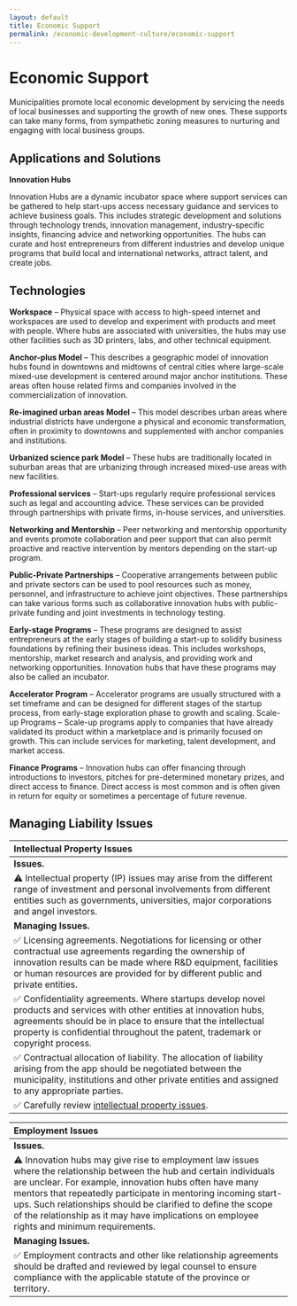 ```yaml
---
layout: default
title: Economic Support
permalink: /economic-development-culture/economic-support
---
```


# Economic Support

Municipalities promote local economic development by servicing the needs of local businesses and supporting the growth of new ones. These supports can take many forms, from sympathetic zoning measures to nurturing and engaging with local business groups.

## Applications and Solutions

**Innovation Hubs**

Innovation Hubs are a dynamic incubator space where support services can be gathered to help start-ups access necessary guidance and services to achieve business goals. This includes strategic development and solutions through technology trends, innovation management, industry-specific insights, financing advice and networking opportunities. The hubs can curate and host entrepreneurs from different industries and develop unique programs that build local and international networks, attract talent, and create jobs.

## Technologies

**Workspace** – Physical space with access to high-speed internet and workspaces are used to develop and experiment with products and meet with people. Where hubs are associated with universities, the hubs may use other facilities such as 3D printers, labs, and other technical equipment.

**Anchor-plus Model** – This describes a geographic model of innovation hubs found in downtowns and midtowns of central cities where large-scale mixed-use development is centered around major anchor institutions. These areas often house related firms and companies involved in the commercialization of innovation.

**Re-imagined urban areas Model** – This model describes urban areas where industrial districts have undergone a physical and economic transformation, often in proximity to downtowns and supplemented with anchor companies and institutions.

**Urbanized science park Model** – These hubs are traditionally located in suburban areas that are urbanizing through increased mixed-use areas with new facilities.

**Professional services** – Start-ups regularly require professional services such as legal and accounting advice. These services can be provided through partnerships with private firms, in-house services, and universities.

**Networking and Mentorship** – Peer networking and mentorship opportunity and events promote collaboration and peer support that can also permit proactive and reactive intervention by mentors depending on the start-up program.

**Public-Private Partnerships** – Cooperative arrangements between public and private sectors can be used to pool resources such as money, personnel, and infrastructure to achieve joint objectives. These partnerships can take various forms such as collaborative innovation hubs with public-private funding and joint investments in technology testing.

**Early-stage Programs** – These programs are designed to assist entrepreneurs at the early stages of building a start-up to solidify business foundations by refining their business ideas. This includes workshops, mentorship, market research and analysis, and providing work and networking opportunities. Innovation hubs that have these programs may also be called an incubator.

**Accelerator Program** – Accelerator programs are usually structured with a set timeframe and can be designed for different stages of the startup process, from early-stage exploration phase to growth and scaling. Scale-up Programs – Scale-up programs apply to companies that have already validated its product within a marketplace and is primarily focused on growth. This can include services for marketing, talent development, and market access.

**Finance Programs** – Innovation hubs can offer financing through introductions to investors, pitches for pre-determined monetary prizes, and direct access to finance. Direct access is most common and is often given in return for equity or sometimes a percentage of future revenue.

## Managing Liability Issues

| Intellectual Property Issues |
| :--- |
| **Issues.** |
| ⚠ Intellectual property \(IP\) issues may arise from the different range of investment and personal involvements from different entities such as governments, universities, major corporations and angel investors. |
| **Managing Issues.** |
| ✅ Licensing agreements. Negotiations for licensing or other contractual use agreements regarding the ownership of innovation results can be made where R&D equipment, facilities or human resources are provided for by different public and private entities. |
| ✅ Confidentiality agreements. Where startups develop novel products and services with other entities at innovation hubs, agreements should be in place to ensure that the intellectual property is confidential throughout the patent, trademark or copyright process. |
| ✅ Contractual allocation of liability. The allocation of liability arising from the app should be negotiated between the municipality, institutions and other private entities and assigned to any appropriate parties. |
| ✅ Carefully review [intellectual property issues](../meta-issues/untitled-1.md). |

| Employment Issues |
| :--- |
| **Issues.** |
| ⚠ Innovation hubs may give rise to employment law issues where the relationship between the hub and certain individuals are unclear. For example, innovation hubs often have many mentors that repeatedly participate in mentoring incoming start-ups. Such relationships should be clarified to define the scope of the relationship as it may have implications on employee rights and minimum requirements. |
| **Managing Issues.** |
| ✅ Employment contracts and other like relationship agreements should be drafted and reviewed by legal counsel to ensure compliance with the applicable statute of the province or territory. |

